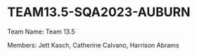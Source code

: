 # TEAM13.5-SQA2023-AUBURN

Team Name: Team 13.5

Members: Jett Kasch, Catherine Calvano, Harrison Abrams
